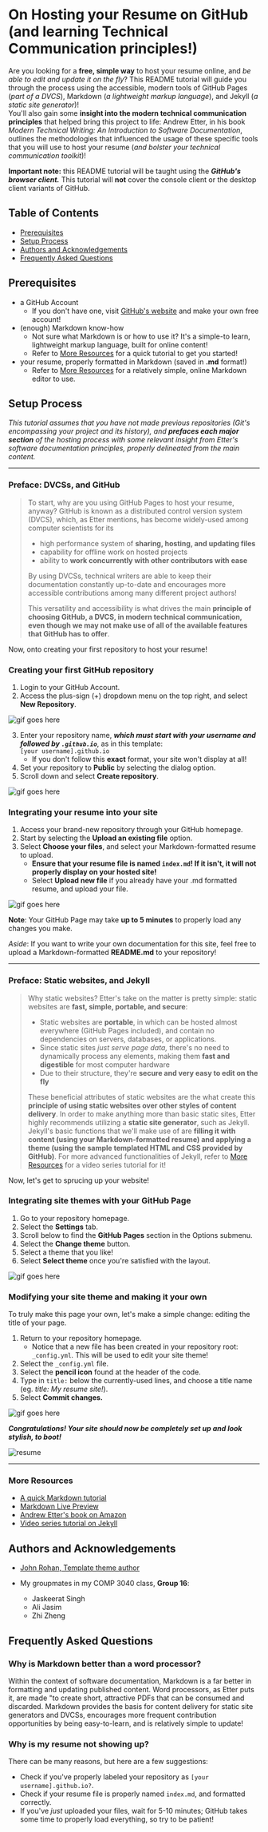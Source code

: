# On Hosting your Resume on GitHub (and learning Technical Communication principles!)

Are you looking for a **free, simple way** to host your resume online, and *be able to edit and update it on the fly*? This README tutorial will guide you through the process using the accessible, modern tools of GitHub Pages (*part of a DVCS*), Markdown (*a lightweight markup language*), and Jekyll (*a static site generator*)!  
You'll also gain some **insight into the modern technical communication principles** that helped bring this project to life: Andrew Etter, in his book *Modern Technical Writing: An Introduction to Software Documentation*, outlines the methodologies that influenced the usage of these specific tools that you will use to host your resume (*and bolster your technical communication toolkit*)! 

**Important note:** this README tutorial will be taught using the ***GitHub's browser client.*** This tutorial will **not** cover the console client or the desktop client variants of GitHub.

## Table of Contents
* [Prerequisites](#prerequisites)
* [Setup Process](#setup-process)
* [Authors and Acknowledgements](#authors-and-acknowledgements)
* [Frequently Asked Questions](#frequently-asked-questions)

## Prerequisites

* a GitHub Account
    * If you don't have one, visit [GitHub's website](https://github.com/) and make your own free account!
* (enough) Markdown know-how
    * Not sure what Markdown is or how to use it? It's a simple-to learn, lightweight markup language, built for online content!
    * Refer to [More Resources](#more-resources) for a quick tutorial to get you started!
* your resume, properly formatted in Markdown (saved in **.md** format!)
    * Refer to [More Resources](#more-resources) for a relatively simple, online Markdown editor to use.

## Setup Process
*This tutorial assumes that you have not made previous repositories (Git's encompassing your project and its history), and **prefaces each major section** of the hosting process with some relevant insight from Etter's software documentation principles, properly delineated from the main content.*

---

### Preface: DVCSs, and GitHub
> To start, why are you using GitHub Pages to host your resume, anyway? GitHub is known as a distributed control version system (DVCS), which, as Etter mentions, has become widely-used among computer scientists for its 
> * high performance system of **sharing, hosting, and updating files**
> * capability for offline work on hosted projects 
> * ability to **work concurrently with other contributors with ease**
>
> By using DVCSs, technical writers are able to keep their documentation constantly up-to-date and encourages more accessible contributions among many different project authors! 
>
>This versatility and accessibility is what drives the main **principle of choosing GitHub, a DVCS, in modern technical communication, even though we may not make use of all of the available features that GitHub has to offer**. 

Now, onto creating your first repository to host your resume!


### Creating your first GitHub repository
1. Login to your GitHub Account.
2. Access the plus-sign (+) dropdown menu on the top right, and select **New Repository**. 

![gif goes here]() 

3. Enter your repository name, ***which must start with your username and followed by `.github.io`***, as in this template:  
    `[your username].github.io`  
    * If you don't follow this **exact** format, your site won't display at all!
4. Set your repository to **Public** by selecting the dialog option.
5. Scroll down and select **Create repository**.

![gif goes here]() 

### Integrating your resume into your site
1. Access your brand-new repository through your GitHub homepage.
2. Start by selecting the **Upload an existing file** option.
3. Select **Choose your files**, and select your Markdown-formatted resume to upload.
    * **Ensure that your resume file is named `index.md`! If it isn't, it will not properly display on your hosted site!**
    * Select **Upload new file** if you already have your .md formatted resume, and upload your file.
    
![gif goes here]() 

**Note**: Your GitHub Page may take **up to 5 minutes** to properly load any changes you make. 

*Aside*: If you want to write your own documentation for this site, feel free to upload a Markdown-formatted **README.md** to your repository!

---

### Preface: Static websites, and Jekyll
> Why static websites? Etter's take on the matter is pretty simple: static websites are **fast, simple, portable, and secure**: 
> * Static websites are **portable**, in which can be hosted almost everywhere (GitHub Pages included), and contain no dependencies on servers, databases, or applications. 
> * Since static sites *just serve page data,* there's no need to dynamically process any elements, making them **fast and digestible** for most computer hardware
> * Due to their structure, they're **secure and very easy to edit on the fly**
>
> These beneficial attributes of static websites are the what create this **principle of using static websites over other styles of content delivery**. In order to make anything more than basic static sites, Etter highly recommends utilizing a **static site generator**, such as Jekyll. Jekyll's basic functions that we'll make use of are **filling it with content (using your Markdown-formatted resume) and applying a theme (using the sample templated HTML and CSS provided by GitHub)**. For more advanced functionalities of Jekyll, refer to [More Resources](#more-resources) for a video series tutorial for it!

Now, let's get to sprucing up your website!


### Integrating site themes with your GitHub Page
1. Go to your repository homepage.
2. Select the **Settings** tab.
3. Scroll below to find the **GitHub Pages** section in the Options submenu.
4. Select the **Change theme** button.
5. Select a theme that you like!
6. Select **Select theme** once you're satisfied with the layout.

![gif goes here]() 

### Modifying your site theme and making it your own
To truly make this page your own, let's make a simple change: editing the title of your page.
1. Return to your repository homepage.
   * Notice that a new file has been created in your repository root: `_config.yml`. This will be used to edit your site theme!
2. Select the `_config.yml` file.
3. Select the **pencil icon** found at the header of the code.
4. Type in `title:` below the currently-used lines, and choose a title name (eg. *title: My resume site!*).
5. Select **Commit changes.**

![gif goes here]() 

***Congratulations! Your site should now be completely set up and look stylish, to boot!***

![resume](https://github.com/Neppington/neppington.github.io/blob/main/resume.gif)

---

### More Resources
* [A quick Markdown tutorial](https://markdowntutorial.com)
* [Markdown Live Preview](https://markdownlivepreview.com/)
* [Andrew Etter's book on Amazon](https://www.amazon.ca/Modern-Technical-Writing-Introduction-Documentation-ebook/dp/B01A2QL9SS)
* [Video series tutorial on Jekyll](https://www.youtube.com/playlist?list=PLLAZ4kZ9dFpOPV5C5Ay0pHaa0RJFhcmcB)

## Authors and Acknowledgements
* [John Rohan, Template theme author](https://twitter.com/jonrohan/)

* My groupmates in my COMP 3040 class, **Group 16**:
   * Jaskeerat Singh
   * Ali Jasim
   * Zhi Zheng

## Frequently Asked Questions

### Why is Markdown better than a word processor?
Within the context of software documentation, Markdown is a far better in formatting and updating published content. Word processors, as Etter puts it, are made "to create short, attractive PDFs that can be consumed and discarded. Markdown provides the basis for content delivery for static site generators and DVCSs, encourages more frequent contribution opportunities by being easy-to-learn, and is relatively simple to update!
### Why is my resume not showing up?
There can be many reasons, but here are a few suggestions:
   * Check if you've properly labeled your repository as `[your username].github.io?`.
   * Check if your resume file is properly named `index.md`, and formatted correctly.
   * If you've *just* uploaded your files, wait for 5-10 minutes; GitHub takes some time to properly load everything, so try to be patient!
